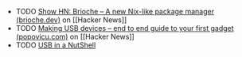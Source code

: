 - TODO [Show HN: Brioche – A new Nix-like package manager (brioche.dev)](https://news.ycombinator.com/item?id=40563984) on [[Hacker News]]
- TODO [Making USB devices – end to end guide to your first gadget (popovicu.com)](https://news.ycombinator.com/item?id=40560300) on [[Hacker News]]
- TODO [USB in a NutShell](https://www.beyondlogic.org/usbnutshell/usb1.shtml)